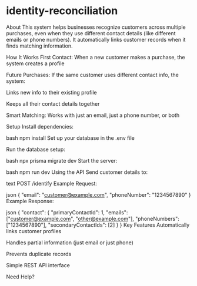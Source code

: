 # identity-reconciliation

About
This system helps businesses recognize customers across multiple purchases, even when they use different contact details (like different emails or phone numbers). It automatically links customer records when it finds matching information.

How It Works
First Contact: When a new customer makes a purchase, the system creates a profile

Future Purchases: If the same customer uses different contact info, the system:

Links new info to their existing profile

Keeps all their contact details together

Smart Matching: Works with just an email, just a phone number, or both

Setup
Install dependencies:

bash
npm install
Set up your database in the .env file

Run the database setup:

bash
npx prisma migrate dev
Start the server:

bash
npm run dev
Using the API
Send customer details to:

text
POST /identify
Example Request:

json
{
"email": "customer@example.com",
"phoneNumber": "1234567890"
}
Example Response:

json
{
"contact": {
"primaryContactId": 1,
"emails": ["customer@example.com", "other@example.com"],
"phoneNumbers": ["1234567890"],
"secondaryContactIds": [2]
}
}
Key Features
Automatically links customer profiles

Handles partial information (just email or just phone)

Prevents duplicate records

Simple REST API interface

Need Help?
